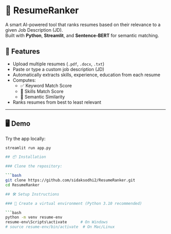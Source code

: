 
# 📄 ResumeRanker

A smart AI-powered tool that ranks resumes based on their relevance to a given Job Description (JD).  
Built with **Python**, **Streamlit**, and **Sentence-BERT** for semantic matching.


## 🚀 Features

- Upload multiple resumes (`.pdf`, `.docx`, `.txt`)
- Paste or type a custom job description (JD)
- Automatically extracts skills, experience, education from each resume
- Computes:
  - ✅ Keyword Match Score
  - 🧠 Skills Match Score
  - 💬 Semantic Similarity
- Ranks resumes from best to least relevant

---

## 🖥️ Demo

Try the app locally:

```bash
streamlit run app.py

## 📦 Installation

### Clone the repository:

```bash
git clone https://github.com/sidaksodhi2/ResumeRanker.git
cd ResumeRanker

## 🛠️ Setup Instructions

### 🔹 Create a virtual environment (Python 3.10 recommended)

```bash
python -m venv resume-env
resume-env\Scripts\activate      # On Windows
# source resume-env/bin/activate  # On Mac/Linux

